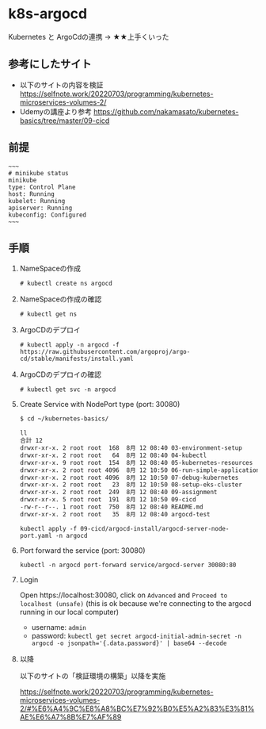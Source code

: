 # k8s-argocd
Kubernetes と ArgoCdの連携
→ ★★上手くいった

## 参考にしたサイト
- 以下のサイトの内容を検証
    https://selfnote.work/20220703/programming/kubernetes-microservices-volumes-2/
- Udemyの講座より参考
    https://github.com/nakamasato/kubernetes-basics/tree/master/09-cicd

## 前提
    ~~~
    # minikube status 
    minikube
    type: Control Plane
    host: Running
    kubelet: Running
    apiserver: Running
    kubeconfig: Configured
    ~~~

## 手順
1. NameSpaceの作成
    ~~~
    # kubectl create ns argocd
    ~~~
   
1. NameSpaceの作成の確認
    ~~~
    # kubectl get ns
    ~~~

1. ArgoCDのデプロイ
    ~~~
    # kubectl apply -n argocd -f https://raw.githubusercontent.com/argoproj/argo-cd/stable/manifests/install.yaml
    ~~~

1. ArgoCDのデプロイの確認
    ~~~
    # kubectl get svc -n argocd
    ~~~

1. Create Service with NodePort type (port: 30080)

    ```sh
    $ cd ~/kubernetes-basics/
    ```

    ```sh
    ll
    合計 12
    drwxr-xr-x. 2 root root  168  8月 12 08:40 03-environment-setup
    drwxr-xr-x. 2 root root   64  8月 12 08:40 04-kubectl
    drwxr-xr-x. 9 root root  154  8月 12 08:40 05-kubernetes-resources
    drwxr-xr-x. 2 root root 4096  8月 12 10:50 06-run-simple-application-in-kubernetes
    drwxr-xr-x. 2 root root 4096  8月 12 10:50 07-debug-kubernetes
    drwxr-xr-x. 2 root root   23  8月 12 10:50 08-setup-eks-cluster
    drwxr-xr-x. 2 root root  249  8月 12 08:40 09-assignment
    drwxr-xr-x. 5 root root  191  8月 12 10:50 09-cicd
    -rw-r--r--. 1 root root  750  8月 12 08:40 README.md
    drwxr-xr-x. 2 root root   35  8月 12 08:40 argocd-test
    ```

    ~~~
    kubectl apply -f 09-cicd/argocd-install/argocd-server-node-port.yaml -n argocd
    ~~~

1. Port forward the service (port: 30080)
    ~~~
    kubectl -n argocd port-forward service/argocd-server 30080:80
    ~~~

1. Login

    Open https://localhost:30080, click on `Advanced` and `Proceed to localhost (unsafe)` (this is ok because we're connecting to the argocd running in our local computer)

    - username: `admin`
    - password: `kubectl get secret argocd-initial-admin-secret -n argocd -o jsonpath='{.data.password}' | base64 --decode`

1. 以降

    以下のサイトの「検証環境の構築」以降を実施

    https://selfnote.work/20220703/programming/kubernetes-microservices-volumes-2/#%E6%A4%9C%E8%A8%BC%E7%92%B0%E5%A2%83%E3%81%AE%E6%A7%8B%E7%AF%89
